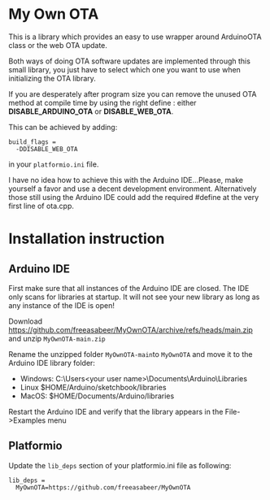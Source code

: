 # My Own OTA

This is a library which provides an easy to use wrapper around ArduinoOTA class or the web OTA update.

Both ways of doing OTA software updates are implemented through this small library, you just have to select which one you want to use when initializing the OTA library.

If you are desperately after program size you can remove the unused OTA method at compile time by using the right define : either **DISABLE_ARDUINO_OTA** or **DISABLE_WEB_OTA**.

This can be achieved by adding:
````
build_flags =
  -DDISABLE_WEB_OTA
````
in your `platformio.ini` file.

I have no idea how to achieve this with the Arduino IDE...Please, make yourself a favor and use a decent development environment.
Alternatively those still using the Arduino IDE could add the required #define at the very first line of ota.cpp.

# Installation instruction

## Arduino IDE
First make sure that all instances of the Arduino IDE are closed. The IDE only scans for libraries at startup. It will not see your new library as long as any instance of the IDE is open!

Download https://github.com/freeasabeer/MyOwnOTA/archive/refs/heads/main.zip and unzip `MyOwnOTA-main.zip`

Rename the unzipped folder `MyOwnOTA-main`to `MyOwnOTA` and move it to the Arduino IDE library folder:
- Windows: C:\Users\<your user name>\Documents\Arduino\Libraries
- Linux $HOME/Arduino/sketchbook/libraries
- MacOS: $HOME/Documents/Arduino/libraries

Restart the Arduino IDE and verify that the library appears in the File->Examples menu

## Platformio
Update the `lib_deps` section of your platformio.ini file as following:
```
lib_deps =
  MyOwnOTA=https://github.com/freeasabeer/MyOwnOTA
```
